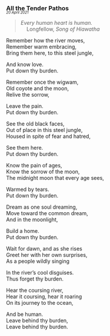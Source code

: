 ### All the Tender Pathos
<p style="margin:0; margin-top: -1.25rem">
  <em>
    <small><small>20 April 2021</small></small>
  </em>
</p>

> *Every human heart is human.*   
&nbsp;&nbsp;&nbsp;&nbsp;Longfellow, *Song of Hiawatha*

Remember how the river moves,   
Remember warm embracing,  
Bring them here, to this steel jungle,

And know love.  
Put down thy burden.

Remember once the wigwam,  
Old coyote and the moon,  
Relive the sorrow,

Leave the pain.  
Put down thy burden.

See the old black faces,  
Out of place in this steel jungle,  
Housed in spite of fear and hatred,

See them here.  
Put down thy burden.

Know the pain of ages,  
Know the sorrow of the moon,  
The midnight moon that every age sees,

Warmed by tears.  
Put down thy burden.

Dream as one soul dreaming,  
Move toward the common dream,  
And in the moonlight,

Build a home.  
Put down thy burden.

Wait for dawn, and as she rises  
Greet her with her own surprises,  
As a people wildly singing

In the river’s cool disguises.  
Thus forget thy burden.

Hear the coursing river,  
Hear it coursing, hear it roaring  
On its journey to the ocean,

And be human.  
Leave behind thy burden,   
Leave behind thy burden.
